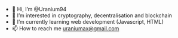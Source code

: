 - 👋 Hi, I’m @Uranium94
- 👀 I’m interested in cryptography, decentralisation and blockchain
- 🌱 I’m currently learning web development (Javascript, HTML)
- 📫 How to reach me uraniumax@gmail.com

<!---
Uranium94/Uranium94 is a ✨ special ✨ repository because its `README.md` (this file) appears on your GitHub profile.
You can click the Preview link to take a look at your changes.
--->
